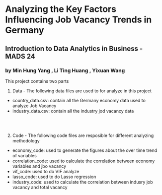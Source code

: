 # Analyzing the Key Factors Influencing Job Vacancy Trends in Germany
## Introduction to Data Analytics in Business  - MADS 24 
### by Min Hung Yang , Li Ting Huang , Yixuan Wang

This project contains two parts
1. Data - The following data files are used to for analyze in this project
* country_data.csv: contain all the Germany economy data used to analyze Job Vacancy
* industry_data.csv: contain all the industry jod vacancy data
<br>
<br>


2. Code - The following code files are resposible for different analyzing methodology
* economy_code: used to generate the figures about the over time trend of variables 
* correlation_code: used to calculate the correlation between economy variables and jbo vacancy
* vif_code: used to do VIF analyze
* lasso_code: used to do Lasso regression
* industry_code: used to calculate the correlation between indusry job vacancy and total vacancy
